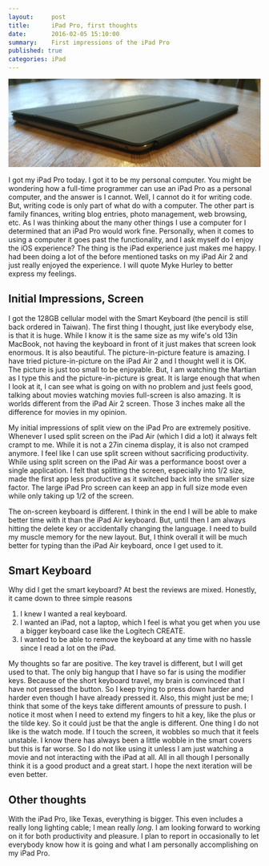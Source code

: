 ```yaml
---
layout:     post
title:      iPad Pro, first thoughts
date:       2016-02-05 15:10:00
summary:    First impressions of the iPad Pro
published: true
categories: iPad
---
```



![ipad](/images/ipad_pro_first_thoughts/ipad.jpeg)

I got my iPad Pro today.  I got it to be my personal computer.  You might be wondering how a full-time programmer can use an iPad Pro as a personal computer, and the answer is I cannot.  Well, I cannot do it for writing code.  But, writing code is only part of what do with a computer.  The other part is family finances, writing blog entries, photo management, web browsing, etc.  As I was thinking about the many other things I use a computer for I determined that an iPad Pro would work fine.  Personally, when it comes to using a computer it goes past the functionality, and I ask myself do I enjoy the iOS experience?  The thing is the iPad experience just makes me happy.  I had been doing a lot of the before mentioned tasks on my iPad Air 2 and just really enjoyed the experience.  I will quote Myke Hurley to better express my feelings.

## Initial Impressions, Screen

I got the 128GB cellular model with the Smart Keyboard (the pencil is still back ordered in Taiwan).  The first thing I thought, just like everybody else, is that it is huge.  While I know it is the same size as my wife's old 13in MacBook, not having the keyboard in front of it just makes that screen look enormous.  It is also beautiful.  The picture-in-picture feature is amazing.  I have tried picture-in-picture on the iPad Air 2 and I thought well it is OK.  The picture is just too small to be enjoyable.  But, I am watching the Martian as I type this and the picture-in-picture is great.  It is large enough that when I look at it, I can see what is going on with no problem and just feels good, talking about movies watching movies full-screen is also amazing.  It is worlds different from the iPad Air 2 screen.  Those 3 inches make all the difference for movies in my opinion.

My initial impressions of split view on the iPad Pro are extremely positive.  Whenever I used split screen on the iPad Air (which I did a lot) it always felt crampt to me.  While it is not a 27in cinema display, it is also not cramped anymore.  I feel like I can use split screen without sacrificing productivity.  While using split screen on the iPad Air was a performance boost over a single application.  I felt that splitting the screen, especially into 1/2 size, made the first app less productive as it switched back into the smaller size factor.  The large iPad Pro screen can keep an app in full size mode even while only taking up 1/2 of the screen.

The on-screen keyboard is different.  I think in the end I will be able to make better time with it than the iPad Air keyboard.  But, until then I am always hitting the delete key or accidentally changing the language.  I need to build my muscle memory for the new layout. But, I think overall it will be much better for typing than the iPad Air keyboard, once I get used to it.  

## Smart Keyboard

Why did I get the smart keyboard?  At best the reviews are mixed.  Honestly, it came down to three simple reasons

1. I knew I wanted a real keyboard.
2. I wanted an iPad, not a laptop, which I feel is what you get when you use a bigger keyboard case like the Logitech CREATE.
3. I wanted to be able to remove the keyboard at any time with no hassle since I read a lot on the iPad.

My thoughts so far are positive.  The key travel is different, but I will get used to that.  The only big hangup that I have so far is using the modifier keys.  Because of the short keyboard travel, my brain is convinced that I have not pressed the button.  So I keep trying to press down harder and harder even though I have already pressed it.  Also, this might just be me; I think that some of the keys take different amounts of pressure to push. I notice it most when I need to extend my fingers to hit a key, like the plus or the tilde key.  So it could just be that the angle is different.  One thing I do not like is the watch mode.  If I touch the screen, it wobbles so much that it feels unstable.   I know there has always been a little wobble in the smart covers but this is far worse.  So I do not like using it unless I am just watching a movie and not interacting with the iPad at all.  All in all though I personally think it is a good product and a great start.  I hope the next iteration will be even better.


## Other thoughts

With the iPad Pro, like Texas, everything is bigger.  This even includes a really long lighting cable; I mean really *long*.  I am looking forward to working on it for both productivity and pleasure.  I plan to report in occasionally to let everybody know how it is going and what I am personally accomplishing on my iPad Pro.